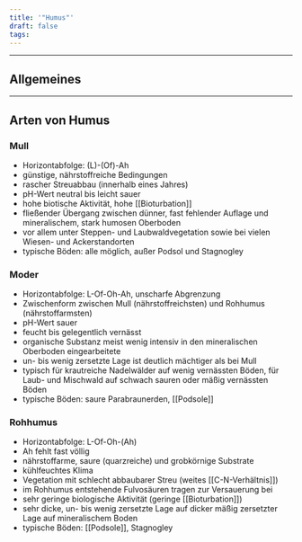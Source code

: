 ```yaml
---
title: '"Humus"'
draft: false
tags:
---
```



---
## Allgemeines


---
## Arten von Humus

### Mull
- Horizontabfolge: (L)-(Of)-Ah
- günstige, nährstoffreiche Bedingungen
- rascher Streuabbau (innerhalb eines Jahres)
- pH-Wert neutral bis leicht sauer
- hohe biotische Aktivität, hohe [[Bioturbation]]
- fließender Übergang zwischen dünner, fast fehlender Auflage und mineralischem, stark humosen Oberboden
- vor allem unter Steppen- und Laubwaldvegetation sowie bei vielen Wiesen- und Ackerstandorten
- typische Böden: alle möglich, außer Podsol und Stagnogley

### Moder
- Horizontabfolge: L-Of-Oh-Ah, unscharfe Abgrenzung
- Zwischenform zwischen Mull (nährstoffreichsten) und Rohhumus (nährstoffarmsten)
- pH-Wert sauer
- feucht bis gelegentlich vernässt
- organische Substanz meist wenig intensiv in den mineralischen Oberboden eingearbeitete
- un- bis wenig zersetzte Lage ist deutlich mächtiger als bei Mull
- typisch für krautreiche Nadelwälder auf wenig vernässten Böden, für Laub- und Mischwald auf schwach sauren oder mäßig vernässten Böden
- typische Böden: saure Parabraunerden, [[Podsole]]

### Rohhumus
- Horizontabfolge: L-Of-Oh-(Ah)
- Ah fehlt fast völlig
- nährstoffarme, saure (quarzreiche) und grobkörnige Substrate
- kühlfeuchtes Klima
- Vegetation mit schlecht abbaubarer Streu (weites [[C-N-Verhältnis]])
- im Rohhumus entstehende Fulvosäuren tragen zur Versauerung bei
- sehr geringe biologische Aktivität (geringe [[Bioturbation]])
- sehr dicke, un- bis wenig zersetzte Lage auf dicker mäßig zersetzter Lage auf mineralischem Boden
- typische Böden: [[Podsole]], Stagnogley



